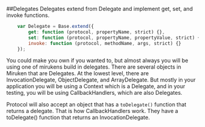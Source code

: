 ##Delegates
Delegates extend from Delegate and implement get, set, and invoke functions.

```JavaScript
    var Delegate = Base.extend({
        get: function (protocol, propertyName, strict) {},
        set: function (protocol, propertyName, propertyValue, strict) {},
        invoke: function (protocol, methodName, args, strict) {}
    });
```

You could make you own if you wanted to, but almost always you will be using
one of mirukens build in delegates. There are several objects in Miruken
that are Delegates.  At the lowest level, there are InvocationDelegate, ObjectDelegate, and
ArrayDelegate. But mostly in your application you will be using a Context which is a Delegate,
and in your testing, you will be using CallbackHandlers, which are also Delegates.

Protocol will also accept an object that has a `toDelegate()` function that returns a delegate.
That is how CallbackHandlers work. They have a toDelegate() function that returns an
InvocationDelegate.
